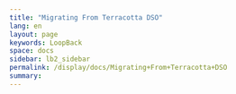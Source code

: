 ```yaml
---
title: "Migrating From Terracotta DSO"
lang: en
layout: page
keywords: LoopBack
space: docs
sidebar: lb2_sidebar
permalink: /display/docs/Migrating+From+Terracotta+DSO
summary:
---
```




